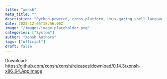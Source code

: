 ```yaml
---
title: "xonsh"
meta_title: ""
description: "Python-powered, cross-platform, Unix-gazing shell language and command prompt."
date: 2023-12-05T18:56:00Z
image: "/images/image-placeholder.png"
categories: ["System"]
author: "Xonsh Authors"
tags: ["official"]
draft: false
---
```


Download: https://github.com/xonsh/xonsh/releases/download/0.14.3/xonsh-x86_64.AppImage
